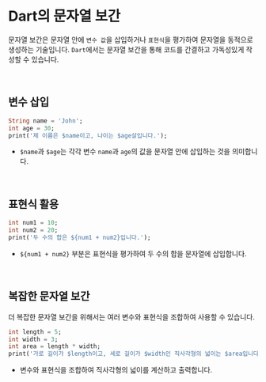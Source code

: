 # Dart의 문자열 보간

문자열 보간은 문자열 안에 `변수 값`을 삽입하거나 `표현식`을 평가하여 문자열을 동적으로 생성하는 기술입니다. `Dart`에서는 문자열 보간을 통해 코드를 간결하고 가독성있게 작성할 수 있습니다.

&nbsp;

## 변수 삽입

```dart
String name = 'John';
int age = 30;
print('제 이름은 $name이고, 나이는 $age살입니다.');
```

- `$name`과 `$age`는 각각 변수 `name`과 `age`의 값을 문자열 안에 삽입하는 것을 의미합니다.

&nbsp;

## 표현식 활용

```dart
int num1 = 10;
int num2 = 20;
print('두 수의 합은 ${num1 + num2}입니다.');
```

- `${num1 + num2}` 부분은 표현식을 평가하여 두 수의 합을 문자열에 삽입합니다.

&nbsp;

## 복잡한 문자열 보간

더 복잡한 문자열 보간을 위해서는 여러 변수와 표현식을 조합하여 사용할 수 있습니다.

```dart
int length = 5;
int width = 3;
int area = length * width;
print('가로 길이가 $length이고, 세로 길이가 $width인 직사각형의 넓이는 $area입니다.');
```

- 변수와 표현식을 조합하여 직사각형의 넓이를 계산하고 출력합니다.
